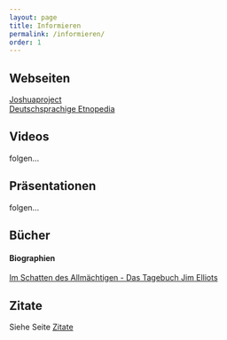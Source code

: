 ```yaml
---
layout: page
title: Informieren
permalink: /informieren/
order: 1
---
```


## Webseiten

[Joshuaproject](https://joshuaproject.net)  
[Deutschsprachige Etnopedia](https://de.etnopedia.org/)  


## Videos

folgen...

## Präsentationen

folgen...

## Bücher

#### Biographien
<a href="https://www.cb-buchshop.de/396045000/im-schatten-des-allmaechtigen.html" target="_blank">Im Schatten des Allmächtigen - Das Tagebuch Jim Elliots</a>

## Zitate

Siehe Seite [Zitate](/unerreichte/zitate)
